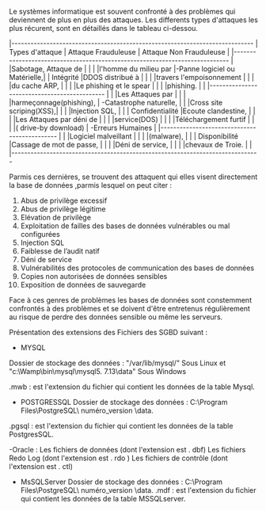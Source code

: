 
Le systèmes informatique est souvent confronté à des problèmes qui deviennent de plus en plus des attaques.
Les differents types d'attaques les plus récurent, sont en détaillés dans le tableau ci-dessou. 

|----------------------------------------------------------------------------
|  Types d'attaque  | Attaque Frauduleuse     |  Attaque Non Frauduleuse     |
|----------------------------------------------------------------------------
|                   |Sabotage, Attaque de     |                              |
|                   |l'homme du milieu par    |-Panne logiciel ou Matérielle,|
|      Intégrité    |DDOS distribué à         |                              |
|                   |travers l'empoisonnement |                              |
|                   |du cache ARP,            |                              |
|                   |Le phishing et le spear  |                              |
|                   |phishing.                |                              |
|---------------------------------------------                               |
|                   |Les Attaques par         |                              |
|                   |harmeçonnage(phishing),  | -Catastrophe naturelle,      |
|                   |Cross site scriping(XSS),|                              | 
|                   |Injection SQL,           |                              |
| Confidentialité   |Ecoute clandestine,      |                              |
|                   |Les Attaques par déni de |                              |
|                   |service(DOS)             |                              | 
|                   |Téléchargement furtif    |                              |
|                   |( drive-by download)     | -Erreurs Humaines            |
|---------------------------------------------                               |
|                   |Logiciel malveillant     |                              |
|                   |(malware),               |                              |
|   Disponibilité   |Cassage de mot de passe, |                              |
|                   |Déni de service,         |                              |
|                   |chevaux de Troie.        |                              |
|------------------------------------------------------------------------------


Parmis ces dernières, se trouvent des attaquent qui elles visent directement la base de données ,parmis lesquel on peut citer :
1. Abus de privilège excessif
2. Abus de privilège légitime
3. Elévation de privilège
4. Exploitation de failles des bases de données vulnérables ou   mal  configurées 
5. Injection SQL
6. Faiblesse de l’audit natif
7. Déni de service
8. Vulnérabilités des protocoles de communication des bases de données
9. Copies non autorisées de données sensibles 
10. Exposition de données de sauvegarde

Face à ces genres de problèmes les bases de données sont constemment confrontés à des problèmes et se doivent d'être entretenus régulièrement 
au risque de perdre des données sensible ou même les serveurs.


Présentation des extensions des Fichiers des SGBD suivant :

* MYSQL

 Dossier de stockage des données : "/var/lib/mysql/" Sous Linux et "c:\Wamp\bin\mysql\mysql5. 7.13\data" Sous Windows

 .mwb : est l'extension du fichier qui contient les données de la table Mysql.

* POSTGRESSQL
Dossier de stockage des données : C:\Program Files\PostgreSQL\ numéro_version \data\.

.pgsql : est l'extension du fichier qui contient les données de la table   PostgresSQL.


-Oracle : Les fichiers de données (dont l'extension est . dbf)
    Les fichiers Redo Log (dont l'extension est . rdo )
    Les fichiers de contrôle (dont l'extension est . ctl)

* MsSQLServer
Dossier de stockage des données : C:\Program Files\PostgreSQL\ numéro_version \data\.
.mdf : est l'extension du fichier qui contient les données de la table MSSQLserver.





